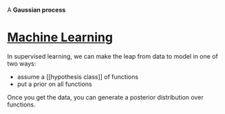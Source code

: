 A **Gaussian process**

# [Machine Learning](http://www.gaussianprocess.org/gpml/chapters/RW1.pdf)

In supervised learning, we can make the leap from data to model in one of two ways:

* assume a [[hypothesis class]] of functions
* put a prior on all functions

Once you get the data, you can generate a posterior distribution over functions.